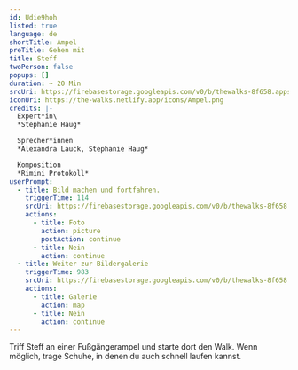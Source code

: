 ```yaml
---
id: Udie9hoh
listed: true
language: de
shortTitle: Ampel
preTitle: Gehen mit
title: Steff
twoPerson: false
popups: []
duration: ~ 20 Min
srcUri: https://firebasestorage.googleapis.com/v0/b/thewalks-8f658.appspot.com/o/mp3%2Fv0%2Fde_Udie9hoh%2Fde_Udie9hoh.mp3?alt=media&token=75603db2-b189-4fec-935c-1a4b1bdcab9f
iconUri: https://the-walks.netlify.app/icons/Ampel.png
credits: |-
  Expert*in\
  *Stephanie Haug*

  Sprecher*innen
  *Alexandra Lauck, Stephanie Haug*

  Komposition
  *Rimini Protokoll*
userPrompt:
  - title: Bild machen und fortfahren.
    triggerTime: 114
    srcUri: https://firebasestorage.googleapis.com/v0/b/thewalks-8f658.appspot.com/o/mp3%2Fv0%2Fde_Udie9hoh%2Fde_Udie9hoh_loop_1.mp3?alt=media&token=91db6ba4-7f54-4086-af67-935a2a27cfe9
    actions:
      - title: Foto
        action: picture
        postAction: continue
      - title: Nein
        action: continue
  - title: Weiter zur Bildergalerie
    triggerTime: 983
    srcUri: https://firebasestorage.googleapis.com/v0/b/thewalks-8f658.appspot.com/o/static%2Fmedias%2Fmulti_Zeubeel8_loop.mp3?alt=media&token=88349085-3303-48b9-bdc6-fd7b09519a26
    actions:
      - title: Galerie
        action: map
      - title: Nein
        action: continue
---
```

Triff Steff an einer Fußgängerampel und starte dort den Walk. Wenn möglich, trage Schuhe, in denen du auch schnell laufen kannst.
